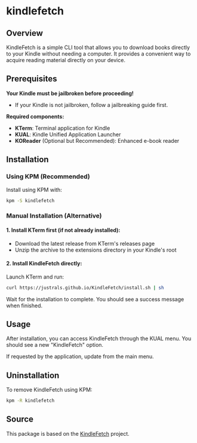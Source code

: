 # kindlefetch

## Overview
KindleFetch is a simple CLI tool that allows you to download books directly to your Kindle without needing a computer. It provides a convenient way to acquire reading material directly on your device.

## Prerequisites

**Your Kindle must be jailbroken before proceeding!**
- If your Kindle is not jailbroken, follow a jailbreaking guide first.

**Required components:**
- **KTerm**: Terminal application for Kindle
- **KUAL**: Kindle Unified Application Launcher
- **KOReader** (Optional but Recommended): Enhanced e-book reader

## Installation

### Using KPM (Recommended)
Install using KPM with:
```bash
kpm -S kindlefetch
```

### Manual Installation (Alternative)

#### 1. Install KTerm first (if not already installed):
- Download the latest release from KTerm's releases page
- Unzip the archive to the extensions directory in your Kindle's root

#### 2. Install KindleFetch directly:
Launch KTerm and run:
```bash
curl https://justrals.github.io/KindleFetch/install.sh | sh
```

Wait for the installation to complete. You should see a success message when finished.

## Usage
After installation, you can access KindleFetch through the KUAL menu. You should see a new "KindleFetch" option.

If requested by the application, update from the main menu.

## Uninstallation
To remove KindleFetch using KPM:
```bash
kpm -R kindlefetch
```

## Source
This package is based on the [KindleFetch](https://justrals.github.io/KindleFetch/) project.
